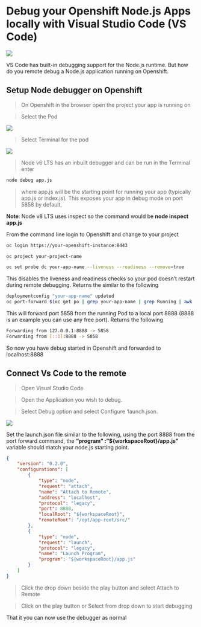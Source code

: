 # Debug your Openshift Node.js Apps locally with Visual Studio Code (VS Code)

![](https://cdn-images-1.medium.com/max/800/1*V6KM64_fuMeknCYQ4duxyQ.png?style=centerme)

VS Code has built-in debugging support for the Node.js runtime. But how do you remote debug a Node.js application running on Openshift.

## Setup Node debugger on Openshift

> On Openshift in the browser open the project your app is running on

> Select the Pod

![](https://cdn-images-1.medium.com/max/800/1*mNcfs09gLxDWyu0usgw9pA.jpeg?style=centerme)

> Select Terminal for the pod

![](https://cdn-images-1.medium.com/max/800/1*rrTjLh0qVh9DllyNXds67Q.jpeg?style=centerme)

> Node v6 LTS has an inbuilt debugger and can be run in the Terminal enter 
```bash
node debug app.js 
```

> where app.js will be the starting point for running your app (typically app.js or index.js). This exposes your app in debug mode on port 5858 by default.

**Note**: Node v8 LTS uses inspect so the command would be **node inspect app.js** 

From the command line login to Openshift and change to your project
```bash
oc login https://your-openshift-instance:8443

oc project your-project-name

oc set probe dc your-app-name --liveness --readiness --remove=true
```

This disables the liveness and readiness checks so your pod doesn’t restart during remote debugging. Returns the similar to the following

```bash
deploymentconfig "your-app-name" updated
oc port-forward $(oc get po | grep your-app-name | grep Running | awk '{print $1}') 8888:5858
```

This will forward port 5858 from the running Pod to a local port 8888 (8888 is an example you can use any free port). Returns the following

```bash
Forwarding from 127.0.0.1:8888 -> 5858
Forwarding from [::1]:8888 -> 5858
```
So now you have debug started in Openshift and forwarded to localhost:8888


## Connect Vs Code to the remote
> Open Visual Studio Code

> Open the Application you wish to debug.

> Select Debug option and select Configure ‘launch.json.

![](https://cdn-images-1.medium.com/max/800/1*zuN0dqopEdgX8sxvrisvJw.png?style=centerme)

Set the launch.json file similar to the following, using the port 8888 from the port forward command, the **“program” :”${workspaceRoot}/app.js”** variable should match your node.js starting point.
```json
{
    "version": "0.2.0",
    "configurations": [
        {
            "type": "node",
            "request": "attach", 
            "name": "Attach to Remote",
            "address": "localhost",
            "protocol": "legacy",
            "port": 8888,
            "localRoot": "${workspaceRoot}",
            "remoteRoot": "/opt/app-root/src/"
        },
        {
            "type": "node",
            "request": "launch",
            "protocol": "legacy",
            "name": "Launch Program",
            "program": "${workspaceRoot}/app.js"
        }
    ]
}
```

> Click the drop down beside the play button and select Attach to Remote

> Click on the play button or Select from drop down to start debugging

That it you can now use the debugger as normal

